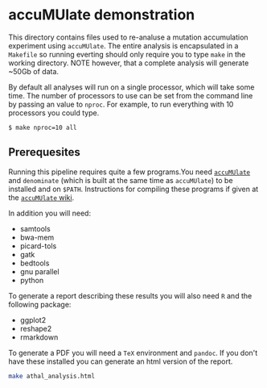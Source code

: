 # accuMUlate demonstration 

This directory contains files used to re-analuse a mutation accumulation 
experiment using `accuMUlate`. The entire analysis is encapsulated in a
`Makefile` so running everting should only require you to type `make` in the
working directory. NOTE however, that a complete analysis will generate ~50Gb
of data. 

By default all analyses will run on a single processor, which will take
some time. The number of processors to use can be set from the command line by
passing an value to `nproc`. For example, to run everything with 10 processors
you could type.

```
$ make nproc=10 all
```

## Prerequesites

Running this pipeline requires quite a few programs.You need [`accuMUlate`](https://github.com/dwinter/accuMUlate) 
and `denominate` (which is built at the same time as `accuMUlate`) to be
installed and on `$PATH`. Instructions for compiling these programs if given
at the [`accuMUlate` wiki](https://github.com/dwinter/accuMUlate/wiki).

In addition you will need: 

* samtools 
* bwa-mem
* picard-tols
* gatk
* bedtools
* gnu parallel
* python

To generate a report describing these results you will also need  `R` and the
following package:

* ggplot2
* reshape2
* rmarkdown

To  generate a PDF you will need a `TeX` environment and `pandoc`. If you don't
have these installed you can generate an html version of the report.

```sh
make athal_analysis.html
```


